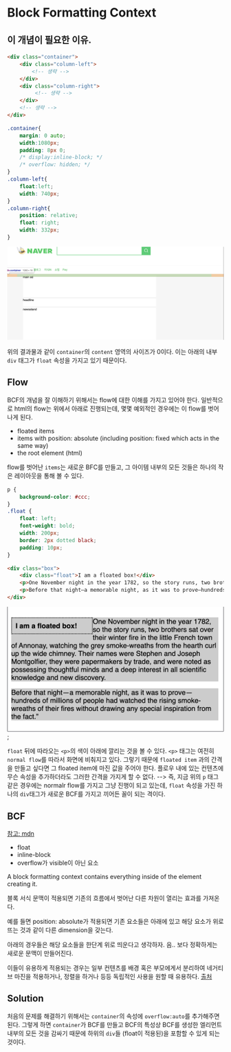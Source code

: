 
# Block Formatting Context

## 이 개념이 필요한 이유. 

``` HTML
<div class="container">
    <div class="column-left">
        <!-- 생략 -->
    </div>
    <div class="column-right">
         <!-- 생략 -->
    </div>
    <!-- 생략 -->
</div> 
```

```CSS
.container{
    margin: 0 auto;
    width:1080px; 
    padding: 8px 0;
    /* display:inline-block; */
    /* overflow: hidden; */
}
.column-left{
    float:left;
    width: 740px;
}
.column-right{
    position: relative;
    float: right;
    width: 332px;
}
```

![problem](../img/floatprob.png)

위의 결과물과 같이 `container`의 `content` 영역의 사이즈가 0이다. 
이는 아래의 내부 `div` 태그가 `float` 속성을 가지고 있기 때문이다. 

## Flow

BCF의 개념을 잘 이해하기 위해서는 flow에 대한 이해를 가지고 있어야 한다. 일반적으로 html의 flow는 위에서 아래로 진행되는데, 몇몇 예외적인 경우에는 이 flow를 벗어나게 된다. 

* floated items
* items with position: absolute (including position: fixed which acts in the same way)
* the root element (html)

flow를 벗어난 `items`는 새로운 BFC를 만들고, 그 아이템 내부의 모든 것들은 하나의 작은 레이아웃을 통해 볼 수 있다. 

```CSS
p {
    background-color: #ccc;
}
.float {
    float: left;
    font-weight: bold;
    width: 200px;
    border: 2px dotted black;
    padding: 10px;
}
```

```HTML
<div class="box">
    <div class="float">I am a floated box!</div>
    <p>One November night in the year 1782, so the story runs, two brothers sat over their winter fire in the little French town of Annonay, watching the grey smoke-wreaths from the hearth curl up the wide chimney. Their names were Stephen and Joseph Montgolfier, they were papermakers by trade, and were noted as possessing thoughtful minds and a deep interest in all scientific knowledge and new discovery.</p>
    <p>Before that night—a memorable night, as it was to prove—hundreds of millions of people had watched the rising smoke-wreaths of their fires without drawing any special inspiration from the fact.”</p>
</div>
```

![result](../img/flow.png);

`float` 뒤에 따라오는 `<p>`의 색이 아래에 깔리는 것을 볼 수 있다. `<p>` 태그는 여전히 `normal flow`를 따라서 화면에 비춰지고 있다. 그렇기 때문에 `floated item` 과의 간격을 만들고 싶다면 그 floated item에 마진 값을 주어야 한다. 플로우 내에 있는 컨텐츠에 무슨 속성을 추가하더라도 그러한 간격을 가지게 할 수 없다. 
--> 즉, 지금 위의 `p` 태그 같은 경우에는 normalr flow를 가지고 그냥 진행이 되고 있는데, `float` 속성을 가진 하나의 `div`태그가 새로운 BCF를 가지고 끼어든 꼴이 되는 격이다. 

## BCF

[참고: mdn](https://developer.mozilla.org/ko/docs/Web/Guide/CSS/Block_formatting_context)

* float
* inline-block
* overflow가 visible이 아닌 요소

A block formatting context contains everything inside of the element creating it.

블록 서식 문맥이 적용되면 기존의 흐름에서 벗어난 다른 차원이 열리는 효과를 가져온다.

예를 들면 position: absolute가 적용되면 기존 요소들은 아래에 있고 해당 요소가 위로 뜨는 것과 같이 다른 dimension을 갖는다.

아래의 경우들은 해당 요소들을 한단계 위로 띄운다고 생각하자. 음.. 보다 정확하게는 새로운 문맥이 만들어진다.

이들이 유용하게 적용되는 경우는 일부 컨텐츠를 배경 혹은 부모에게서 분리하여 네거티브 마진을 적용하거나, 정렬을 하거나 등등 독립적인 사용을 원할 때 유용하다.  [출처](https://susu91.tistory.com/155)

## Solution

처음의 문제를 해결하기 위해서는 `container`의 속성에 `overflow:auto`를 추가해주면 된다. 그렇게 하면 `container`가 BCF를 만들고 BCF의 특성상 BCF를 생성한 엘리먼트 내부의 모든 것을 감싸기 때문에 하위의 `div`들 (float이 적용된)을 포함할 수 있게 되는 것이다. 
